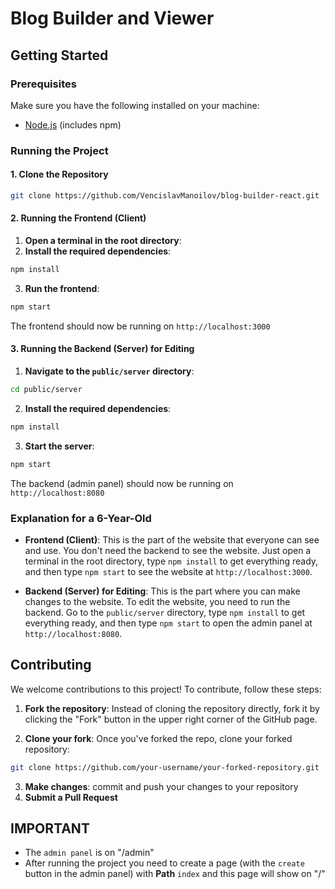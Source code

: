 # Blog Builder and Viewer

## Getting Started

### Prerequisites

Make sure you have the following installed on your machine:

- [Node.js](https://nodejs.org/) (includes npm)

### Running the Project

#### 1. Clone the Repository

```bash
git clone https://github.com/VencislavManoilov/blog-builder-react.git
```

#### 2. Running the Frontend (Client)
  1. **Open a terminal in the root directory**:
  2. **Install the required dependencies**:
```bash
npm install
```
  3. **Run the frontend**:
```bash
npm start
```
The frontend should now be running on `http://localhost:3000`

#### 3. Running the Backend (Server) for Editing
  1. **Navigate to the `public/server` directory**:
```bash
cd public/server
```
  2. **Install the required dependencies**:
```bash
npm install
```
  3. **Start the server**:
```bash
npm start
```
The backend (admin panel) should now be running on `http://localhost:8080`

### Explanation for a 6-Year-Old

- **Frontend (Client)**: This is the part of the website that everyone can see and use. You don't need the backend to see the website. Just open a terminal in the root directory, type `npm install` to get everything ready, and then type `npm start` to see the website at `http://localhost:3000`.

- **Backend (Server) for Editing**: This is the part where you can make changes to the website. To edit the website, you need to run the backend. Go to the `public/server` directory, type `npm install` to get everything ready, and then type `npm start` to open the admin panel at `http://localhost:8080`.

## Contributing
We welcome contributions to this project! To contribute, follow these steps:

  1. **Fork the repository**: Instead of cloning the repository directly, fork it by clicking the "Fork" button in the upper right corner of the GitHub page.

  2. **Clone your fork**: Once you've forked the repo, clone your forked repository:
```bash
git clone https://github.com/your-username/your-forked-repository.git
```
  3. **Make changes**: commit and push your changes to your repository 
  4. **Submit a Pull Request**

## IMPORTANT
  - The `admin panel` is on "/admin"
  - After running the project you need to create a page (with the `create` button in the admin panel) with **Path** `index` and this page will show on "/"